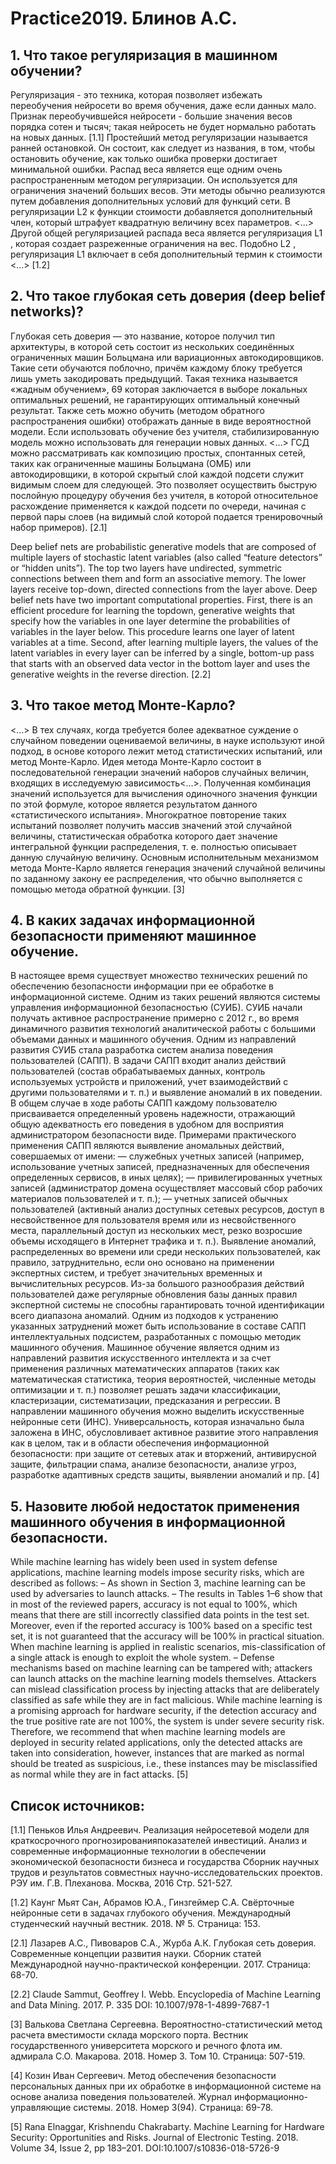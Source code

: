 # Practice2019. Блинов А.С.

## 1. Что такое регуляризация в машинном обучении?

Регуляризация - это техника, которая позволяет избежать переобучения нейросети во время обучения, даже если данных мало. Признак переобучившейся нейросети - большие значения весов порядка сотен и тысяч; такая нейросеть не будет нормально работать на новых данных. [1.1]
Простейший метод регуляризации называется ранней остановкой. Он состоит, как следует из названия, в том, чтобы остановить обучение, как только ошибка проверки достигает минимальной ошибки.
Распад веса является еще одним очень распространенным методом регуляризации. Он используется для ограничения значений больших весов. Эти методы обычно реализуются путем добавления дополнительных условий для функций сети. В регуляризации L2 к функции стоимости добавляется дополнительный член, который штрафует квадратную величину всех параметров. <…>
Другой общей регуляризацией распада веса является регуляризация L1 , которая создает разреженные ограничения на вес. Подобно L2 , регуляризация L1 включает в себя дополнительный термин к стоимости <…> [1.2]

## 2. Что такое глубокая сеть доверия (deep belief networks)?

Глубокая сеть доверия — это название, которое получил тип архитектуры, в которой сеть состоит из нескольких соединённых ограниченных машин Больцмана или вариационных автокодировщиков. Такие сети обучаются поблочно, причём каждому блоку требуется лишь уметь закодировать предыдущий. Такая техника называется «жадным обучением», 69 которая заключается в выборе локальных оптимальных решений, не гарантирующих оптимальный конечный результат. Также сеть можно обучить (методом обратного распространения ошибки) отображать данные в виде вероятностной модели. Если использовать обучение без учителя, стабилизированную модель можно использовать для генерации новых данных.
<…>
ГСД можно рассматривать как композицию простых, спонтанных сетей, таких как ограниченные машины Больцмана (ОМБ) или автокодировщики, в которой скрытый слой каждой подсети служит видимым слоем для следующей. Это позволяет осуществить быструю послойную процедуру обучения без учителя, в которой относительное расхождение применяется к каждой подсети по очереди, начиная с первой пары слоев (на видимый слой которой подается тренировочный набор примеров). [2.1]

Deep belief nets are probabilistic generative models that are composed of multiple layers of stochastic latent variables (also called “feature detectors” or “hidden units”). The top two layers have undirected, symmetric connections between them and form an associative memory. The lower layers receive top-down, directed connections from the layer above. Deep belief nets have two important computational properties. First, there is an efficient procedure for learning the topdown, generative weights that specify how the variables in one layer determine the probabilities of variables in the layer below. This procedure learns one layer of latent variables at a time. Second, after learning multiple layers, the values of the latent variables in every layer can be inferred by a single, bottom-up pass that starts with an observed data vector in the bottom layer and uses the generative weights in the reverse direction. [2.2]

## 3. Что такое метод Монте-Карло?

<…> В тех случаях, когда требуется более адекватное суждение о случайном поведении оцениваемой величины, в науке используют иной подход, в основе которого лежит метод статистических испытаний, или метод Монте-Карло.
Идея метода Монте-Карло состоит в последовательной генерации значений наборов случайных величин, входящих в исследуемую зависимость<…>. Полученная комбинация значений используется для вычисления одиночного значения функции по этой формуле, которое является результатом данного «статистического испытания». Многократное повторение таких испытаний позволяет получить массив значений этой случайной величины, статистическая обработка которого дает значение интегральной функции распределения, т. е. полностью описывает данную случайную величину.
Основным исполнительным механизмом метода Монте-Карло является генерация значений случайной величины по заданному закону ее распределения, что обычно выполняется с помощью метода обратной функции. [3]

## 4. В каких задачах информационной безопасности применяют машинное обучение.

В настоящее время существует множество технических решений по обеспечению безопасности информации при ее обработке в информационной системе. Одним из таких решений являются системы управления информационной безопасностью (СУИБ). СУИБ начали получать активное распространение примерно с 2012 г., во время динамичного развития технологий аналитической работы с большими объемами данных и машинного обучения. Одним из направлений развития СУИБ стала разработка систем анализа поведения пользователей (САПП). В задачи САПП входит анализ действий пользователей (состав обрабатываемых данных, контроль используемых устройств и приложений, учет взаимодействий с другими пользователями и т. п.) и выявление аномалий в их поведении. В общем случае в ходе работы САПП каждому пользователю присваивается определенный уровень надежности, отражающий общую адекватность его поведения в удобном для восприятия администратором безопасности виде.
Примерами практического применения САПП являются выявление аномальных действий, совершаемых от имени: — служебных учетных записей (например, использование учетных записей, предназначенных для обеспечения определенных сервисов, в иных целях); — привилегированных учетных записей (администратор домена осуществляет массовый сбор рабочих материалов пользователей и т. п.); — учетных записей обычных пользователей (активный анализ доступных сетевых ресурсов, доступ в несвойственное для пользователя время или из несвойственного места, параллельный доступ из нескольких мест, резко возросшие объемы исходящего в Интернет трафика и т. п.). Выявление аномалий, распределенных во времени или среди нескольких пользователей, как правило, затруднительно, если оно основано на применении экспертных систем, и требует значительных временных и вычислительных ресурсов. Из-за большого разнообразия действий пользователей даже регулярные обновления базы данных правил экспертной системы не способны гарантировать точной идентификации всего диапазона аномалий. Одним из подходов к устранению указанных затруднений может быть использование в составе САПП интеллектуальных подсистем, разработанных с помощью методик машинного обучения.
Машинное обучение является одним из направлений развития искусственного интеллекта и за счет применения различных математических аппаратов (таких как математическая статистика, теория вероятностей, численные методы оптимизации и т. п.) позволяет решать задачи классификации, кластеризации, систематизации, предсказания и регрессии. В направлении машинного обучения можно выделить искусственные нейронные сети (ИНС).
Универсальность, которая изначально была заложена в ИНС, обусловливает активное развитие этого направления как в целом, так и в области обеспечения информационной безопасности: при защите от сетевых атак и вторжений, антивирусной защите, фильтрации спама, анализе безопасности, анализе угроз, разработке адаптивных средств защиты, выявлении аномалий и пр. [4]

## 5. Назовите любой недостаток применения машинного обучения в информационной безопасности.

While machine learning has widely been used in system defense applications, machine learning models impose security risks, which are described as follows: – As shown in Section 3, machine learning can be used by adversaries to launch attacks. – The results in Tables 1–6 show that in most of the reviewed papers, accuracy is not equal to 100%, which means that there are still incorrectly classified data points in the test set. Moreover, even if the reported accuracy is 100% based on a specific test set, it is not guaranteed that the accuracy will be 100% in practical situation. When machine learning is applied in realistic scenarios, mis-classification of a single attack is enough to exploit the whole system. –
Defense mechanisms based on machine learning can be tampered with; attackers can launch attacks on the machine learning models themselves. Attackers can mislead classification process by injecting attacks that are deliberately classified as safe while they are in fact malicious.
While machine learning is a promising approach for hardware security, if the detection accuracy and the true positive rate are not 100%, the system is under severe security risk. Therefore, we recommend that when machine learning models are deployed in security related applications, only the detected attacks are taken into consideration, however, instances that are marked as normal should be treated as suspicious, i.e., these instances may be misclassified as normal while they are in fact attacks. [5]
 
## Список источников:

[1.1] Пеньков Илья Андреевич. Реализация нейросетевой модели для краткосрочного прогнозированияпоказателей инвестиций. Анализ и современные информационные технологии в обеспечении экономической безопасности бизнеса и государства
Сборник научных трудов и результатов совместных научно-исследовательских проектов. РЭУ им. Г.В. Плеханова. Москва, 2016 Стр. 521-527.

[1.2] Каунг Мьят Сан, Абрамов Ю.А., Гинзгеймер С.А. Свёрточные нейронные сети в задачах глубокого обучения. Международный студенческий научный вестник. 2018. № 5. Страница: 153.

[2.1] Лазарев А.С., Пивоваров С.А., Журба А.К. Глубокая сеть доверия.
Современные концепции развития науки. Сборник статей Международной научно-практической конференции. 2017. Страница: 68-70.

[2.2] Claude Sammut, Geoffrey I. Webb. Encyclopedia of Machine Learning and Data Mining. 2017. P. 335 DOI: 10.1007/978-1-4899-7687-1

[3] Валькова Светлана Сергеевна. Вероятностно-статистический метод расчета вместимости склада морского порта.
Вестник государственного университета морского и речного флота им. адмирала С.О. Макарова. 2018. Номер 3. Том 10. Страница: 507-519.

[4] Козин Иван Сергеевич. Метод обеспечения безопасности персональных данных при их обработке в информационной системе на основе анализа поведения пользователей.
Журнал информационно-управляющие системы. 2018. Номер 3(94). Страница: 69-78.

[5] Rana Elnaggar, Krishnendu Chakrabarty. Machine Learning for Hardware Security: Opportunities and Risks. Journal of Electronic Testing. 2018. Volume 34, Issue 2, pp 183–201. DOI:10.1007/s10836-018-5726-9
